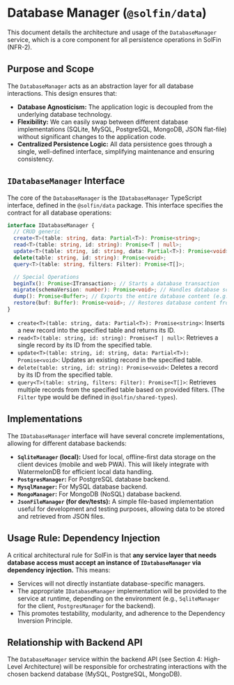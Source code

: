 # Database Manager (`@solfin/data`)

This document details the architecture and usage of the `DatabaseManager` service, which is a core component for all persistence operations in SolFin (NFR-2).

## Purpose and Scope

The `DatabaseManager` acts as an abstraction layer for all database interactions. This design ensures that:

*   **Database Agnosticism:** The application logic is decoupled from the underlying database technology.
*   **Flexibility:** We can easily swap between different database implementations (SQLite, MySQL, PostgreSQL, MongoDB, JSON flat-file) without significant changes to the application code.
*   **Centralized Persistence Logic:** All data persistence goes through a single, well-defined interface, simplifying maintenance and ensuring consistency.

## `IDatabaseManager` Interface

The core of the `DatabaseManager` is the `IDatabaseManager` TypeScript interface, defined in the `@solfin/data` package. This interface specifies the contract for all database operations:

```typescript
interface IDatabaseManager {
  // CRUD generic
  create<T>(table: string, data: Partial<T>): Promise<string>;
  read<T>(table: string, id: string): Promise<T | null>;
  update<T>(table: string, id: string, data: Partial<T>): Promise<void>;
  delete(table: string, id: string): Promise<void>;
  query<T>(table: string, filters: Filter): Promise<T[]>;

  // Special Operations
  beginTx(): Promise<ITransaction>; // Starts a database transaction
  migrate(schemaVersion: number): Promise<void>; // Handles database schema migrations
  dump(): Promise<Buffer>; // Exports the entire database content (e.g., for backup or migration)
  restore(buf: Buffer): Promise<void>; // Restores database content from a buffer
}
```

*   `create<T>(table: string, data: Partial<T>): Promise<string>`: Inserts a new record into the specified table and returns its ID.
*   `read<T>(table: string, id: string): Promise<T | null>`: Retrieves a single record by its ID from the specified table.
*   `update<T>(table: string, id: string, data: Partial<T>): Promise<void>`: Updates an existing record in the specified table.
*   `delete(table: string, id: string): Promise<void>`: Deletes a record by its ID from the specified table.
*   `query<T>(table: string, filters: Filter): Promise<T[]>`: Retrieves multiple records from the specified table based on provided filters. (The `Filter` type would be defined in `@solfin/shared-types`).

## Implementations

The `IDatabaseManager` interface will have several concrete implementations, allowing for different database backends:

*   **`SqliteManager` (local):** Used for local, offline-first data storage on the client devices (mobile and web PWA). This will likely integrate with WatermelonDB for efficient local data handling.
*   **`PostgresManager`:** For PostgreSQL database backend.
*   **`MysqlManager`:** For MySQL database backend.
*   **`MongoManager`:** For MongoDB (NoSQL) database backend.
*   **`JsonFileManager` (for dev/tests):** A simple file-based implementation useful for development and testing purposes, allowing data to be stored and retrieved from JSON files.

## Usage Rule: Dependency Injection

A critical architectural rule for SolFin is that **any service layer that needs database access must accept an instance of `IDatabaseManager` via dependency injection.** This means:

*   Services will not directly instantiate database-specific managers.
*   The appropriate `IDatabaseManager` implementation will be provided to the service at runtime, depending on the environment (e.g., `SqliteManager` for the client, `PostgresManager` for the backend).
*   This promotes testability, modularity, and adherence to the Dependency Inversion Principle.

## Relationship with Backend API

The `DatabaseManager` service within the backend API (see Section 4: High-Level Architecture) will be responsible for orchestrating interactions with the chosen backend database (MySQL, PostgreSQL, MongoDB).